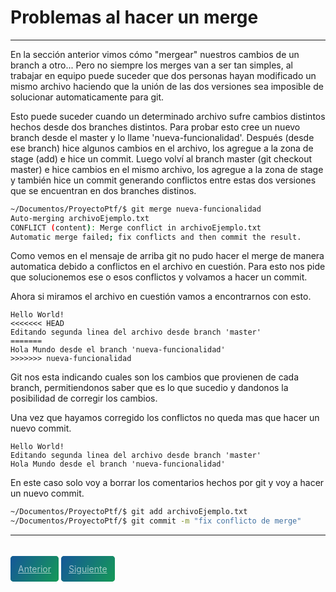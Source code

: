 # Problemas al hacer un merge
---

En la sección anterior vimos cómo "mergear" nuestros cambios de un branch a otro...
Pero no siempre los merges van a ser tan simples, al trabajar en equipo puede suceder que dos personas hayan modificado un mismo archivo haciendo que la unión de las dos versiones sea imposible de solucionar automaticamente para git.

Esto puede suceder cuando un determinado archivo sufre cambios distintos hechos desde dos branches distintos.
Para probar esto cree un nuevo branch desde el master y lo llame 'nueva-funcionalidad'. Después (desde ese branch) hice algunos cambios en el archivo, los agregue a la zona de stage (add) e hice un commit. Luego volví al branch master (git checkout master) e hice cambios en el mismo archivo, los agregue a la zona de stage y también hice un commit generando conflictos entre estas dos versiones que se encuentran en dos branches distinos.

```bash
~/Documentos/ProyectoPtf/$ git merge nueva-funcionalidad
Auto-merging archivoEjemplo.txt
CONFLICT (content): Merge conflict in archivoEjemplo.txt
Automatic merge failed; fix conflicts and then commit the result.
```
Como vemos en el mensaje de arriba git no pudo hacer el merge de manera automatica debido a conflictos en el archivo en cuestión.
Para esto nos pide que solucionemos ese o esos conflictos y volvamos a hacer un commit.

Ahora si miramos el archivo en cuestión vamos a encontrarnos con esto.

```
Hello World!
<<<<<<< HEAD
Editando segunda linea del archivo desde branch 'master'
=======
Hola Mundo desde el branch 'nueva-funcionalidad'
>>>>>>> nueva-funcionalidad
```

Git nos esta indicando cuales son los cambios que provienen de cada branch, permitiendonos saber que es lo que sucedio y dandonos la posibilidad de corregir los cambios.

Una vez que hayamos corregido los conflictos no queda mas que hacer un nuevo commit.

```
Hello World!
Editando segunda linea del archivo desde branch 'master'
Hola Mundo desde el branch 'nueva-funcionalidad'
```

En este caso solo voy a borrar los comentarios hechos por git y voy a hacer un nuevo commit.

```bash
~/Documentos/ProyectoPtf/$ git add archivoEjemplo.txt
~/Documentos/ProyectoPtf/$ git commit -m "fix conflicto de merge"
```

---

<br>
<style>
.my-btn {
    height: 50px;
    width: 120px;
    display: inline;
    text-align: center;
    color: rgba(255, 255, 255, 0.6);
    background-color: #159957;
    background-image: linear-gradient(120deg, #155799, #159957);
    transition: color 0.2s ease-in-out;
    border-radius: 0.3rem;
    padding: 12px;
}

.my-btn:hover {
    color: #FFFFFF;
}

.Grid {
    display:flex;
    justify-content: space-around;
}
</style>
<div class="Grid">
    <a href="merge" class="my-btn">Anterior</a>
    <a href="problemas-al-hacer-merge" class="my-btn">Siguiente</a>
</div>
